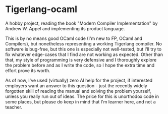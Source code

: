 # Tigerlang-ocaml
A hobby project, reading the book "Modern Compiler Implementation" by Andrew W. Appel and implementing its product language.

This is by no means good OCaml code (I'm new to FP, OCaml and Compilers), but nonetheless representing a working Tigerlang compiler. No software is bug-free, but this one is especially not well-tested, but I'll try to fix whatever edge-cases that I find are not working as expected. Other than that, my style of programming is very defensive and I thoroughly explore the problem before and as I write the code, so I hope the extra time and effort prove its worth.

As of now, I've used (virtually) zero AI help for the project, if interested employers want an answer to this question - just the recently widely forgotten skill of reading the manual and solving the problem yourself, unless you really run out of ideas. The price for this is unorthodox code in some places, but please do keep in mind that I'm learner here, and not a teacher.
